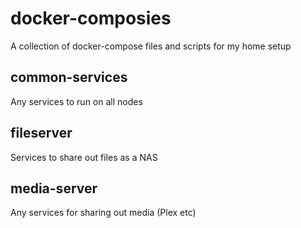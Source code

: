 docker-composies
===============================================

A collection of docker-compose files and scripts for my home setup

common-services
-----------------
Any services to run on all nodes

fileserver
-----------------
Services to share out files as a NAS

media-server
-----------------
Any services for sharing out media (Plex etc)
